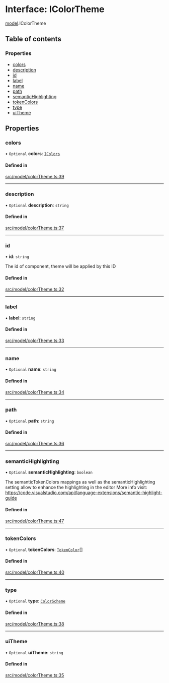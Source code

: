 # Interface: IColorTheme

[model](../modules/model.md).IColorTheme

## Table of contents

### Properties

- [colors](model.IColorTheme.md#colors)
- [description](model.IColorTheme.md#description)
- [id](model.IColorTheme.md#id)
- [label](model.IColorTheme.md#label)
- [name](model.IColorTheme.md#name)
- [path](model.IColorTheme.md#path)
- [semanticHighlighting](model.IColorTheme.md#semantichighlighting)
- [tokenColors](model.IColorTheme.md#tokencolors)
- [type](model.IColorTheme.md#type)
- [uiTheme](model.IColorTheme.md#uitheme)

## Properties

### colors

• `Optional` **colors**: [`IColors`](model.IColors.md)

#### Defined in

[src/model/colorTheme.ts:39](https://github.com/mtsdnz/allai-core/blob/5932278/src/model/colorTheme.ts#L39)

___

### description

• `Optional` **description**: `string`

#### Defined in

[src/model/colorTheme.ts:37](https://github.com/mtsdnz/allai-core/blob/5932278/src/model/colorTheme.ts#L37)

___

### id

• **id**: `string`

The id of component, theme will be applied by this ID

#### Defined in

[src/model/colorTheme.ts:32](https://github.com/mtsdnz/allai-core/blob/5932278/src/model/colorTheme.ts#L32)

___

### label

• **label**: `string`

#### Defined in

[src/model/colorTheme.ts:33](https://github.com/mtsdnz/allai-core/blob/5932278/src/model/colorTheme.ts#L33)

___

### name

• `Optional` **name**: `string`

#### Defined in

[src/model/colorTheme.ts:34](https://github.com/mtsdnz/allai-core/blob/5932278/src/model/colorTheme.ts#L34)

___

### path

• `Optional` **path**: `string`

#### Defined in

[src/model/colorTheme.ts:36](https://github.com/mtsdnz/allai-core/blob/5932278/src/model/colorTheme.ts#L36)

___

### semanticHighlighting

• `Optional` **semanticHighlighting**: `boolean`

The semanticTokenColors mappings as well as
the semanticHighlighting setting
allow to enhance the highlighting in the editor
More info visit: https://code.visualstudio.com/api/language-extensions/semantic-highlight-guide

#### Defined in

[src/model/colorTheme.ts:47](https://github.com/mtsdnz/allai-core/blob/5932278/src/model/colorTheme.ts#L47)

___

### tokenColors

• `Optional` **tokenColors**: [`TokenColor`](model.TokenColor.md)[]

#### Defined in

[src/model/colorTheme.ts:40](https://github.com/mtsdnz/allai-core/blob/5932278/src/model/colorTheme.ts#L40)

___

### type

• `Optional` **type**: [`ColorScheme`](../enums/model.ColorScheme.md)

#### Defined in

[src/model/colorTheme.ts:38](https://github.com/mtsdnz/allai-core/blob/5932278/src/model/colorTheme.ts#L38)

___

### uiTheme

• `Optional` **uiTheme**: `string`

#### Defined in

[src/model/colorTheme.ts:35](https://github.com/mtsdnz/allai-core/blob/5932278/src/model/colorTheme.ts#L35)

